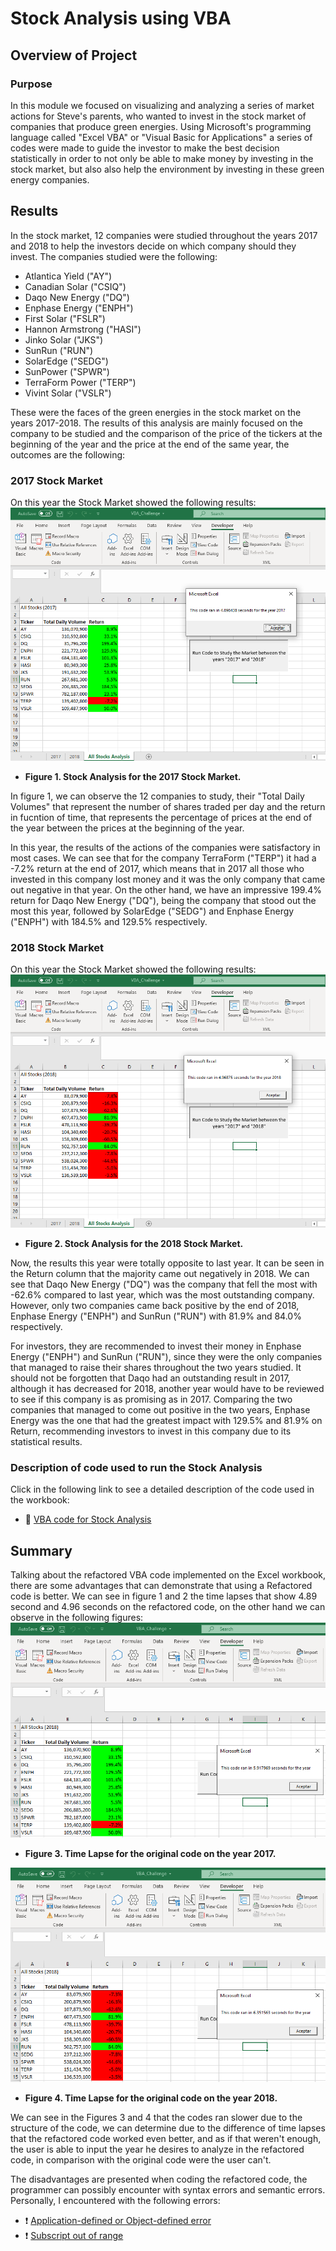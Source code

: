 # Stock Analysis using VBA

## Overview of Project

### Purpose
In this module we focused on visualizing and analyzing a series of market actions for Steve's parents, who wanted to invest in the stock market of companies that produce green energies. Using Microsoft's programming language called "Excel VBA" or "Visual Basic for Applications" a series of codes were made to guide the investor to make the best decision statistically in order to not only be able to make money by investing in the stock market, but also also help the environment by investing in these  green energy companies.

## Results
In the stock market, 12 companies were studied throughout the years 2017 and 2018 to help the investors decide on which company should they invest. The companies studied were the following:
- Atlantica Yield ("AY")
- Canadian Solar ("CSIQ")
- Daqo New Energy ("DQ")
- Enphase Energy ("ENPH")
- First Solar ("FSLR")
- Hannon Armstrong ("HASI")
- Jinko Solar ("JKS")
- SunRun ("RUN")
- SolarEdge ("SEDG")
- SunPower ("SPWR")
- TerraForm Power ("TERP")
- Vivint Solar ("VSLR")

These were the faces of the green energies in the stock market on the years 2017-2018. The results of this analysis are mainly focused on the company to be studied and the comparison of the price of the tickers at the beginning of the year and the price at the end of the same year, the outcomes are the following:

### 2017 Stock Market
On this year the Stock Market showed the following results:
![](https://github.com/Frankdiazw/Stock-Analysis/blob/main/Resources/VBA_Challenge_2017.png)

* **Figure 1. Stock Analysis for the 2017 Stock Market.**

In figure 1, we can observe the 12 companies to study, their "Total Daily Volumes" that represent the number of shares traded per day and the return in fucntion of time, that represents the percentage of prices at the end of the year between the prices at the beginning of the year.

In this year, the results of the actions of the companies were satisfactory in most cases. We can see that for the company TerraForm ("TERP") it had a -7.2% return at the end of 2017, which means that in 2017 all those who invested in this company lost money and it was the only company that came out negative in that year. On the other hand, we have an impressive 199.4% return for Daqo New Energy ("DQ"), being the company that stood out the most this year, followed by SolarEdge ("SEDG") and Enphase Energy ("ENPH") with 184.5% and 129.5% respectively.

### 2018 Stock Market
On this year the Stock Market showed the following results:
![](https://github.com/Frankdiazw/Stock-Analysis/blob/main/Resources/VBA_Challenge_2018.png)

* **Figure 2. Stock Analysis for the 2018 Stock Market.**

Now, the results this year were totally opposite to last year. It can be seen in the Return column that the majority came out negatively in 2018. We can see that Daqo New Energy ("DQ") was the company that fell the most with -62.6% compared to last year, which was the most outstanding company. However, only two companies came back positive by the end of 2018, Enphase Energy ("ENPH") and SunRun ("RUN") with 81.9% and 84.0% respectively.

For investors, they are recommended to invest their money in Enphase Energy ("ENPH") and SunRun ("RUN"), since they were the only companies that managed to raise their shares throughout the two years studied. It should not be forgotten that Daqo had an outstanding result in 2017, although it has decreased for 2018, another year would have to be reviewed to see if this company is as promising as in 2017. Comparing the two companies that managed to come out positive in the two years, Enphase Energy was the one that had the greatest impact with 129.5% and 81.9% on Return, recommending investors to invest in this company due to its statistical results.

### Description of code used to run the Stock Analysis
Click in the following link to see a detailed description of the code used in the workbook:
- :page_with_curl: [VBA code for Stock Analysis](https://github.com/Frankdiazw/Stock-Analysis/blob/main/VBA_Challenge.vbs)

## Summary
Talking about the refactored VBA code implemented on the Excel workbook, there are some advantages that can demonstrate that using a Refactored code is better. We can see in figure 1 and 2 the time lapses that show 4.89 second and 4.96 seconds on the refactored code, on the other hand we can observe in the following figures:
![](https://github.com/Frankdiazw/Stock-Analysis/blob/main/Resources/VBA_Original_Code_2017.png)

- **Figure 3. Time Lapse for the original code on the year 2017.**

![](https://github.com/Frankdiazw/Stock-Analysis/blob/main/Resources/VBA_Original_Code_2018.png)

- **Figure 4. Time Lapse for the original code on the year 2018.**

We can see in the Figures 3 and 4 that the codes ran slower due to the structure of the code, we can determine due to the difference of time lapses that the refactored code worked even better, and as if that weren't enough, the user is able to input the year he desires to analyze in the refactored code, in comparison with the original code were the user can't.

The disadvantages are presented when coding the refactored code, the programmer can possibly encounter with syntax errors and semantic errors. Personally, I encountered with the following errors:
- :heavy_exclamation_mark: [Application-defined or Object-defined error](https://stackoverflow.com/questions/17980854/vba-runtime-error-1004-application-defined-or-object-defined-error-when-select)
- :heavy_exclamation_mark: [Subscript out of range](https://docs.microsoft.com/en-us/office/vba/language/reference/user-interface-help/subscript-out-of-range-error-9)
